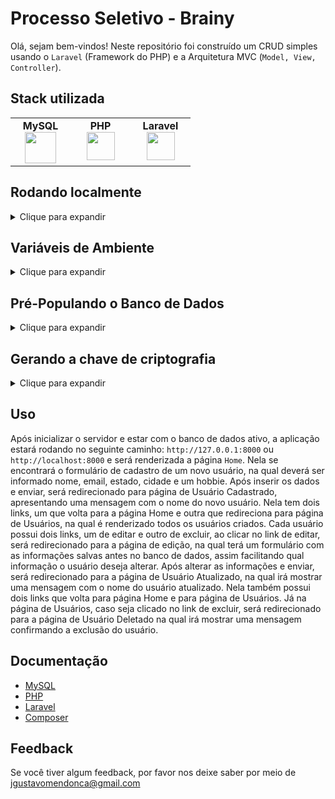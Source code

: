 # Processo Seletivo - Brainy

Olá, sejam bem-vindos! Neste repositório foi construído um CRUD simples usando o `Laravel` (Framework do PHP) e a Arquitetura MVC (`Model, View, Controller`).  

## Stack utilizada

<table width="320px" align="center">
  <tbody>
    <tr valign="top">
      <td width="80px" align="center">
        <span><strong>MySQL</strong></span><br>
        <img height="50" src="https://cdn.jsdelivr.net/gh/devicons/devicon/icons/mysql/mysql-original-wordmark.svg" />
      </td>
      <td width="80px" align="center">
        <span><strong>PHP</strong></span><br>
        <img height="45" src="https://cdn.jsdelivr.net/gh/devicons/devicon/icons/php/php-plain.svg">
      </td>
      <td width="80px" align="center">
        <span><strong>Laravel</strong></span><br>
        <img height="45" src="https://laravel.com/img/logomark.min.svg">
      </td>
    </tr>
  </tbody>
</table>

## Rodando localmente
<details>
    <summary>Clique para expandir</summary>

  ### É necessário ter o PHP na versão 8.1 e o Composer instalados em sua maquina!

- Clone o projeto

```bash
  git clone git@github.com:Joaogustavo789/teste-tecnico-brainy.git
```

- Entre no diretório do projeto

```bash
  cd teste-tecnico-brainy
```

- Instale as dependências

```bash
  composer install
```

#### OBS: Caso execute o composer install e não encontre alguns drivers, é necessário ver quais drivers estão faltando e procurar as suas devidas instalações.

- Inicie o servidor

```bash
  php artisan serve
```
</details>

## Variáveis de Ambiente
<details>
    <summary>Clique para expandir</summary>

### É necessário ter o MySQL instalado em sua maquina!
- Será preciso renomear o arquivo <strong>.env.example</strong> para <strong>.env</strong> e alterar as informações de acordo com suas configurações.

```bash
DB_HOST=url_da_aplicação
DB_PORT=porta_da_aplicação
DB_DATABASE=nome_do_banco_de_dados
DB_USERNAME=usuário
DB_PASSWORD=senha_do_banco_de_dados
```
</details>

## Pré-Populando o Banco de Dados

<details>
    <summary>Clique para expandir</summary>
    
 ### Para pré-popular o banco de dados, é necessário executar as migrations e as seeders.
 
 - Para executar as migrations, basta rodar o seguinte comando:
 ```bash
    php artisan migrate
 ```
  ### OBS: Caso seja a primeira vez que é executado o comando das migrations, irá ser informado que o banco de dados não existe e pergunta se deseja criar ou não. Basta digitar `yes` que ele cria o banco e em seguida as migrations serão criadas.
  
 - Para executar as seeders, basta rodar o seguinte comando:
 ```bash
    php artisan db:seed
 ```
 
- Para resetar o banco de dados, bastar rodar o seguinte comando:
```bash
   php artisan migrate:reset
```
</details>

## Gerando a chave de criptografia
<details>
    <summary>Clique para expandir</summary>
    
#### A chave de criptografia é necessária para a execução da aplicação. E para gerar ela, tem duas opções.
- Linha de comando: Para gerar por linha de comando, é necessário estar com o banco de dados e o servidor ativos. Após isso, basta rodar o seguinte comando:
```bash
    php artisan key:generate
```
- Na própria aplicação: Para gerar na própria aplicação, é necessário estar com o banco de dados e o servidor ativos. Após isso, deverá aparecer algo parecido com essa imagem:

![laravel1](https://github.com/Joaogustavo789/teste-tecnico-brainy/assets/99046967/938dbb7a-01ac-4eaa-81e5-ed6cf1d11d59)

Basta clicar em `GENERATE APP KEY`, que deve aparecer algo parecido com essa outra imagem:

![laravel2](https://github.com/Joaogustavo789/teste-tecnico-brainy/assets/99046967/cc260f2c-8e97-4372-886b-aad451afbcdd)
    
Provavelmente a aplicação estará rodando, igual é mostrado na seguinte imagem:

![aplicação-laravel](https://github.com/Joaogustavo789/teste-tecnico-brainy/assets/99046967/7e110e21-1f3b-497d-9a99-8e2c8444a7b8)

</details>

## Uso 

Após inicializar o servidor e estar com o banco de dados ativo, a aplicação estará rodando no seguinte caminho: `http://127.0.0.1:8000` ou `http://localhost:8000` e será renderizada a página `Home`. Nela se encontrará o formulário de cadastro de um novo usuário, na qual deverá ser informado nome, email, estado, cidade e um hobbie. Após inserir os dados e enviar, será redirecionado para página de Usuário Cadastrado, apresentando uma mensagem com o nome do novo usuário. Nela tem dois links, um que volta para a página Home e outra que redireciona para página de Usuários, na qual é renderizado todos os usuários criados. Cada usuário possui dois links, um de editar e outro de excluir, ao clicar no link de editar, será redirecionado para a página de edição, na qual terá um formulário com as informações salvas antes no banco de dados, assim facilitando qual informação o usuário deseja alterar. Após alterar as informações e enviar, será redirecionado para a página de Usuário Atualizado, na qual irá mostrar uma mensagem com o nome do usuário atualizado. Nela também possui dois links que volta para página Home e para página de Usuários. Já na página de Usuários, caso seja clicado no link de excluir, será redirecionado para a página de Usuário Deletado na qual irá mostrar uma mensagem confirmando a exclusão do usuário.
    
## Documentação

- [MySQL](https://www.mysql.com/)
- [PHP](https://www.php.net/)
- [Laravel](https://laravel.com/)
- [Composer](https://getcomposer.org/)

## Feedback

Se você tiver algum feedback, por favor nos deixe saber por meio de jgustavomendonca@gmail.com

<!--
## Aprendizados

O que você aprendeu construindo esse projeto? Quais desafios você enfrentou e como você superou-os?

## Documentação da API

#### Retorna todos os itens

```http
  GET /api/items
```

| Parâmetro   | Tipo       | Descrição                           |
| :---------- | :--------- | :---------------------------------- |
| `api_key` | `string` | **Obrigatório**. A chave da sua API |

#### Retorna um item

```http
  GET /api/items/${id}
```

| Parâmetro   | Tipo       | Descrição                                   |
| :---------- | :--------- | :------------------------------------------ |
| `id`      | `string` | **Obrigatório**. O ID do item que você quer |

#### add(num1, num2)

Recebe dois números e retorna a sua soma.

## Funcionalidades

- Temas dark e light
- Preview em tempo real
- Modo tela cheia
- Multiplataforma

## Uso/Exemplos

```javascript
import Component from 'my-project'

function App() {
  return <Component />
}
```
-->
